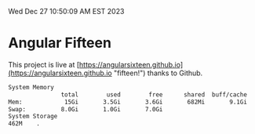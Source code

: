 Wed Dec 27 10:50:09 AM EST 2023

# Angular Fifteen


This project is live at [https://angularsixteen.github.io](https://angularsixteen.github.io "fifteen!") thanks to Github.

```bash
System Memory
               total        used        free      shared  buff/cache   available
Mem:            15Gi       3.5Gi       3.6Gi       682Mi       9.1Gi        11Gi
Swap:          8.0Gi       1.0Gi       7.0Gi
System Storage
462M	.
